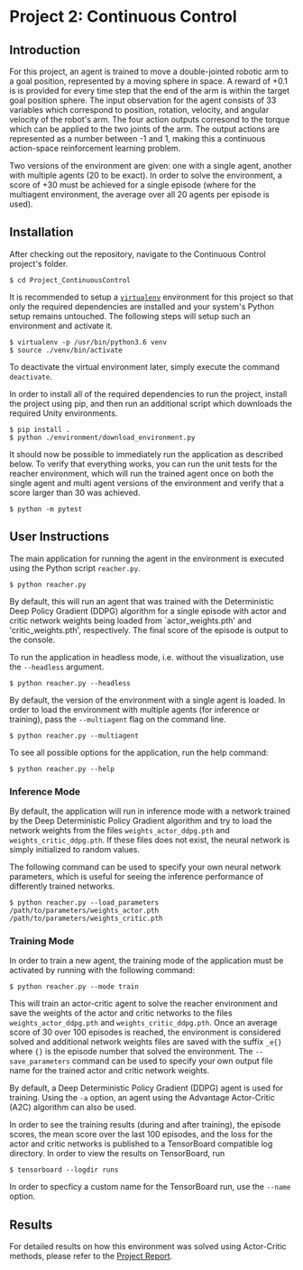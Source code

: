 # Project 2: Continuous Control

## Introduction

For this project, an agent is trained to move a double-jointed robotic arm to a goal position, represented by a moving
sphere in space. A reward of +0.1 is is provided for every time step that the end of the arm is within the target goal
position sphere. The input observation for the agent consists of 33 variables which correspond to position, rotation,
velocity, and angular velocity of the robot's arm. The four action outputs corresond to the torque which can be applied
to the two joints of the arm. The output actions are represented as a number between -1 and 1, making this a continuous
action-space reinforcement learning problem.

Two versions of the environment are given: one with a single agent, another with multiple agents (20 to be exact).  In
order to solve the environment, a score of +30 must be achieved for a single episode (where for the multiagent
environment, the average over all 20 agents per episode is used).

## Installation

After checking out the repository, navigate to the Continuous Control project's folder.

```
$ cd Project_ContinuousControl
```

It is recommended to setup a [`virtualenv`](https://docs.python-guide.org/dev/virtualenvs/) environment for this project
so that only the required dependencies are installed and your system's Python setup remains untouched. The following
steps will setup such an environment and activate it.

```
$ virtualenv -p /usr/bin/python3.6 venv
$ source ./venv/bin/activate
```

To deactivate the virtual environment later, simply execute the command `deactivate`.

In order to install all of the required dependencies to run the project, install the project using pip, and then run an additional script which downloads the required Unity environments.

```
$ pip install .
$ python ./environment/download_environment.py
```

It should now be possible to immediately run the application as described below. To verify that
everything works, you can run the unit tests for the reacher environment, which will run the trained agent once on
both the single agent and multi agent versions of the environment and verify that a score larger than 30 was achieved.

```
$ python -m pytest
```

## User Instructions

The main application for running the agent in the environment is executed using the Python script
`reacher.py`.

```
$ python reacher.py
```

By default, this will run an agent that was trained with the Deterministic Deep Policy Gradient (DDPG) algorithm for a
single episode with actor and critic network weights being loaded from `actor_weights.pth' and 'critic_weights.pth',
respectively. The final score of the episode is output to the console.

To run the application in headless mode, i.e. without the visualization, use the `--headless` argument.

```
$ python reacher.py --headless
```

By default, the version of the environment with a single agent is loaded.  In order to load the environment with
multiple agents (for inference or training), pass the `--multiagent` flag on the command line.

```
$ python reacher.py --multiagent
```

To see all possible options for the application, run the help command:

```
$ python reacher.py --help
```

### Inference Mode

By default, the application will run in inference mode with a network trained by the Deep Deterministic Policy Gradient
algorithm and try to load the network weights from the files `weights_actor_ddpg.pth` and `weights_critic_ddpg.pth`. If
these files does not exist, the neural network is simply initialized to random values.

The following command can be used to specify your own neural network parameters, which is useful for seeing the
inference performance of differently trained networks.

```
$ python reacher.py --load_parameters /path/to/parameters/weights_actor.pth /path/to/parameters/weights_critic.pth
```

### Training Mode

In order to train a new agent, the training mode of the application must be activated by running with the following
command:

```
$ python reacher.py --mode train
```

This will train an actor-critic agent to solve the reacher environment and save the weights of the actor and critic
networks to the files `weights_actor_ddpg.pth` and `weights_critic_ddpg.pth`. Once an average score of 30 over 100
episodes is reached, the environment is considered solved and additional network weights files are saved with the suffix
`_e{}` where `{}` is the episode number that solved the environment. The `--save_parameters` command can be used to
specify your own output file name for the trained actor and critic network weights.

By default, a Deep Deterministic Policy Gradient (DDPG) agent is used for training. Using the `-a` option, an agent
using the Advantage Actor-Critic (A2C) algorithm can also be used.

In order to see the training results (during and after training), the episode scores, the mean score over
the last 100 episodes, and the loss for the actor and critic networks is published to a TensorBoard compatible log
directory. In order to view the results on TensorBoard, run

```
$ tensorboard --logdir runs
```

In order to specficy a custom name for the TensorBoard run, use the `--name` option.

## Results

For detailed results on how this environment was solved using Actor-Critic methods, please refer to the [Project Report](Report.md).